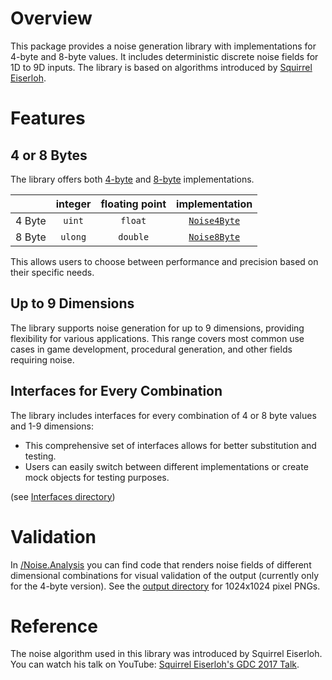﻿# Overview

This package provides a noise generation library with implementations for 4-byte and 8-byte values. It includes deterministic discrete noise fields for 1D to 9D inputs. The library is based on algorithms introduced by [Squirrel Eiserloh](#reference).

# Features

## 4 or 8 Bytes

The library offers both [4-byte](Noise4Byte.cs) and [8-byte](Noise8Byte.cs) implementations.

|        | integer | floating point |        implementation         |
|:------:|:-------:|:--------------:|:-----------------------------:|
| 4 Byte | `uint`  |    `float`     | [`Noise4Byte`](Noise4Byte.cs) |
| 8 Byte | `ulong` |    `double`    | [`Noise8Byte`](Noise8Byte.cs) |

This allows users to choose between performance and precision based on their specific needs.

## Up to 9 Dimensions

The library supports noise generation for up to 9 dimensions, providing flexibility for various applications.
This range covers most common use cases in game development, procedural generation, and other fields requiring noise.

## Interfaces for Every Combination

The library includes interfaces for every combination of 4 or 8 byte values and 1-9 dimensions:
- This comprehensive set of interfaces allows for better substitution and testing.
- Users can easily switch between different implementations or create mock objects for testing purposes.

(see [Interfaces directory](Interfaces))

# Validation

In [/Noise.Analysis](../Noise.Analysis) you can find code that renders noise fields of different dimensional combinations for visual validation of the output (currently only for the 4-byte version). See the [output directory](../Noise.Analysis/output) for 1024x1024 pixel PNGs. 

# Reference

The noise algorithm used in this library was introduced by Squirrel Eiserloh. You can watch his talk on YouTube: [Squirrel Eiserloh's GDC 2017 Talk](https://www.youtube.com/watch?v=LWFzPP8ZbdU).